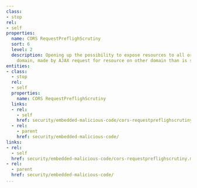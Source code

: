 ```yaml
---
class:
- stop
rel:
- self
properties:
  name: CORS RequestPreflighScrutiny
  sort: 6
  level: 2
  description: Opening up the possibility to expose resources to all or restricted
    domain, made by AJAX request for resource on other domain than is source domain.
entities:
- class:
  - stop
  rel:
  - self
  properties:
    name: CORS RequestPreflighScrutiny
  links:
  - rel:
    - self
    href: security/embedded-malicious-code/cors-requestpreflighscrutiny.md
  - rel:
    - parent
    href: security/embedded-malicious-code/
links:
- rel:
  - self
  href: security/embedded-malicious-code/cors-requestpreflighscrutiny.md
- rel:
  - parent
  href: security/embedded-malicious-code/
...
```

